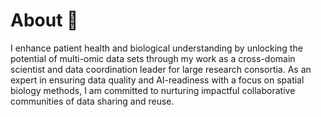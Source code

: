 # About 👋

I enhance patient health and biological understanding by unlocking the potential of multi-omic data sets through my work as a cross-domain scientist and data coordination leader for large research consortia. As an expert in ensuring data quality and AI-readiness with a focus on spatial biology methods, I am committed to nurturing impactful collaborative communities of data sharing and reuse.
